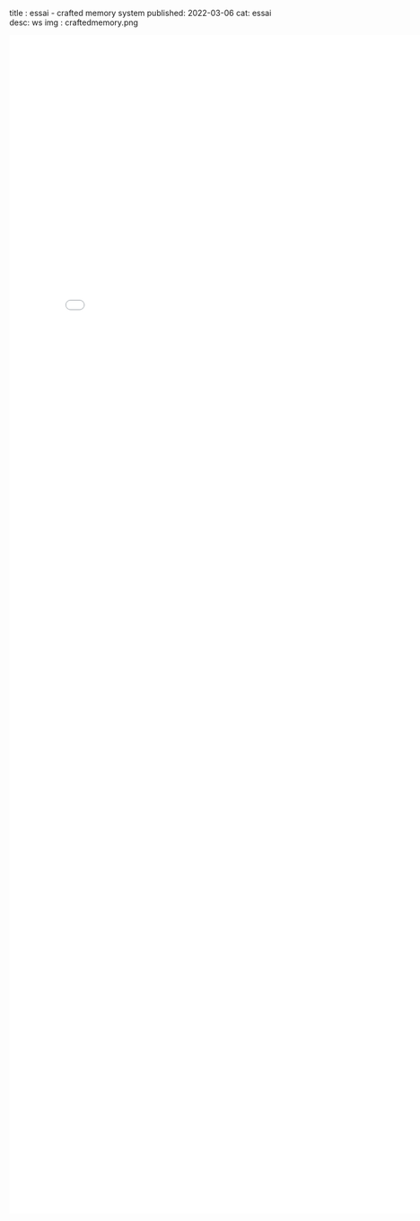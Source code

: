 title : essai - crafted memory system
published: 2022-03-06
cat: essai
desc: ws
img : craftedmemory.png

<embed src="static/ugoschiavi_mediart2022.pdf" width="800px" height="2100px" />
